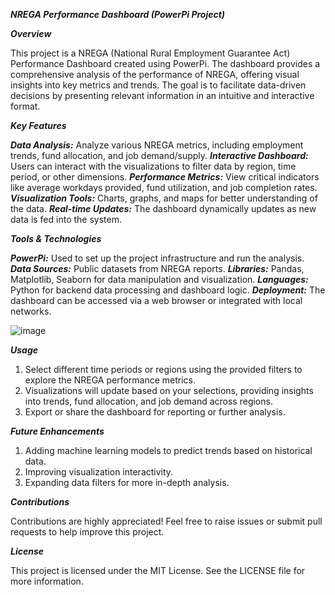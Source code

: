 *********************************NREGA Performance Dashboard (PowerPi Project)*********************************

***************************Overview***************************

This project is a NREGA (National Rural Employment Guarantee Act) Performance Dashboard created using PowerPi. The dashboard provides a comprehensive analysis of the performance of NREGA, offering visual insights into key metrics and trends. The goal is to facilitate data-driven decisions by presenting relevant information in an intuitive and interactive format.

***************************Key Features***************************

***************************Data Analysis:*************************** Analyze various NREGA metrics, including employment trends, fund allocation, and job demand/supply.
***************************Interactive Dashboard:*************************** Users can interact with the visualizations to filter data by region, time period, or other dimensions.
***************************Performance Metrics:*************************** View critical indicators like average workdays provided, fund utilization, and job completion rates.
***************************Visualization Tools:*************************** Charts, graphs, and maps for better understanding of the data.
***************************Real-time Updates:*************************** The dashboard dynamically updates as new data is fed into the system.

***************************Tools & Technologies***************************

***************************PowerPi:*************************** Used to set up the project infrastructure and run the analysis.
***************************Data Sources:*************************** Public datasets from NREGA reports.
***************************Libraries:*************************** Pandas, Matplotlib, Seaborn for data manipulation and visualization.
***************************Languages:*************************** Python for backend data processing and dashboard logic.
***************************Deployment:*************************** The dashboard can be accessed via a web browser or integrated with local networks.

![image](https://github.com/user-attachments/assets/a3ccf5ee-cc0b-4834-af40-0fb11d223745)

***************************Usage***************************

1. Select different time periods or regions using the provided filters to explore the NREGA performance metrics.
2. Visualizations will update based on your selections, providing insights into trends, fund allocation, and job demand across regions.
3. Export or share the dashboard for reporting or further analysis.

***************************Future Enhancements***************************

1. Adding machine learning models to predict trends based on historical data.
2. Improving visualization interactivity.
3. Expanding data filters for more in-depth analysis.

***************************Contributions***************************

Contributions are highly appreciated! Feel free to raise issues or submit pull requests to help improve this project.

***************************License***************************

This project is licensed under the MIT License. See the LICENSE file for more information.

